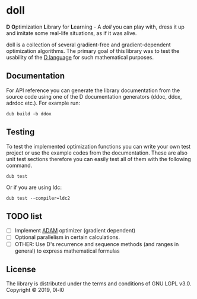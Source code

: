 # doll
**D** **O**ptimization **L**ibrary for **L**earning - A _doll_ you can play with,
dress it up and imitate some real-life situations, as if it was alive.

doll is a collection of several gradient-free and gradient-dependent optimization
algorithms. The primary goal of this library was to test the usability of the
[D language](https://dlang.org/) for such mathematical purposes.

## Documentation
For API reference you can generate the library documentation from the source
code using one of the D documentation generators (ddoc, ddox, adrdoc etc.). For
example run:

```console
dub build -b ddox
```

## Testing
To test the implemented optimization functions you can write your own test
project or use the example codes from the documentation. These are also unit
test sections therefore you can easily test all of them with the following
command.

```console
dub test
```

Or if you are using ldc:

```console
dub test --compiler=ldc2
```

## TODO list

* [ ] Implement [ADAM](https://arxiv.org/pdf/1412.6980.pdf) optimizer (gradient dependent)
* [ ] Optional parallelism in certain calculations.
* [ ] OTHER: Use D's recurrence and sequence methods (and ranges in general) to
express mathematical formulas

## License
The library is distributed under the terms and conditions of GNU LGPL v3.0. 
Copyright &copy; 2019, 0l-l0


